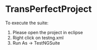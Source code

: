 # TransPerfectProject

To execute the suite:
1. Please open the project in eclipse 
2. Right click on testng.xml
3. Run As -> TestNGSuite
